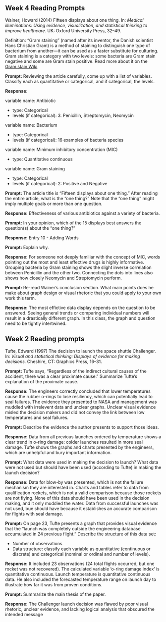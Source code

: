 
## Week 4 Reading Prompts

Wainer, Howard (2014) Fifteen displays about one thing. In: *Medical
illuminations: Using evidence, visualization, and statistical thinking
to improve healthcare.* UK: Oxford University Press, 32–49.

Definition: “Gram staining” (named after its inventor, the Danish
scientist Hans Christian Gram) is a method of staining to distinguish
one type of bacterium from another—it can be used as a faster substitute
for culturing. Gram staining is a category with two levels: some
bacteria are Gram stain negative and some are Gram stain positive. Read
more about it on the  
[Gram stain Wiki](https://en.wikipedia.org/wiki/Gram_stain).

**Prompt:** Reviewing the article carefully, come up with a list of
variables. Classify each as quantitative or categorical, and if
categorical, the levels.

**Response:**

variable name: Antibiotic

  - type: Categorical
  - levels (if categorical): 3. Penicillin, Streptomycin, Neomycin

variable name: Bacterium

  - type: Categorical
  - levels (if categorical): 16 examples of bacteria species

variable name: Minimum inhibitory concentration (MIC)

  - type: Quantitative continuous

variable name: Gram staining

  - type: Categorical
  - levels (if categorical): 2: Positive and Negative

**Prompt:** The article title is “Fifteen displays about one thing.”
After reading the entire article, what is the “one thing?” Note that the
“one thing” might imply multiple goals or more than one question.

**Response:** Effectiveness of various antibiotics against a variety of
bacteria.

**Prompt:** In your opinion, which of the 15 displays best answers the
question(s) about the “one thing?”

**Response:** Entry 10 - Adding Words

**Prompt:** Explain why.

**Response:** For someone not deeply familiar with the concept of MIC,
words pointing out the most and least effective drugs is highly
informative. Grouping bacteria by Gram staining shows the slight inverse
correlation between Penicillin and the other two. Connecting the dots
into lines also shows how closely Neomycin and Streptomycin perform.

**Prompt:** Re-read Wainer’s conclusion section. What main points does
he make about graph design or visual rhetoric that you could apply to
your own work this term.

**Response:** The most effictive data display depends on the question to
be answered. Seeing general trends or comparing individual numbers will
result in a drastically different graph. In this class, the graph and
question need to be tightly intertwined.

## Week 2 Reading prompts

Tufte, Edward (1997) The decision to launch the space shuttle
Challenger. In: *Visual and statistical thinking: Displays of evidence
for making decisions.* Cheshire, CT: Graphics Press, 16–31.

**Prompt:** Tufte says, “Regardless of the indirect cultural causes of
the accident, there was a clear proximate cause.” Summarize Tufte’s
explanation of the proximate cause.

**Response:** The engineers correctly concluded that lower temperatures
cause the rubber o-rings to lose resiliency, which can potentially lead
to seal failures. The evidence they presented to NASA and management was
muddled with irrelevent data and unclear graphs. Unclear visual evidence
misled the decision makers and did not convey the link between low
temperatures and seal failures.

**Prompt:** Describe the evidence the author presents to support those
ideas.

**Response:** Data from all previous launches ordered by temperature
shows a clear trend in o-ring damage: colder launches resulted in more
seal damage. Tufte shows the graphs and charts presented by the
engineers, which are unhelpful and bury important information.

**Prompt:** What data were used in making the decision to launch? What
data were not used but should have been used (according to Tufte) in
making the launch decision?

**Response:** Data for blow-by was presented, which is not the failure
mechanism they are interested in. Charts and tables refer to data from
qualification rockets, which is not a valid comparison because those
rockets are not flying. None of this data should have been used in the
decision making, and it only muddied the water. Data from successful
launches was not used, bue should have because it establishes an
accurate comparison for flights with seal damage.

**Prompt:** On page 23, Tufte presents a graph that provides visual
evidence that the “launch was completely outside the engineering
database accumulated in 24 previous flight.” Describe the structure of
this data set:

  - Number of observations
  - Data structure: classify each variable as quantitative (continuous
    or discrete) and categorical (nominal or ordinal and number of
    levels).

**Response:** It included 23 observations (24 total flights occurred,
but one rocket was not recovered). The calculated variable ‘o-ring
damage index’ is quantitative continuous. Launch temperature is
quantitative continuous data. He also included the forecasted
temperature range on launch day to illustrate how far it was from proven
conditions.

**Prompt:** Summarize the main thesis of the paper.

**Response:** The Challenger launch decision was flawed by poor visual
rhetoric, unclear evidence, and lacking logical analysis that obscured
the intended message
